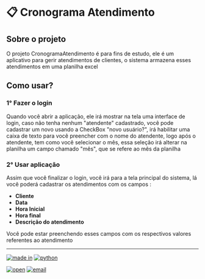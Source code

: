 # 📋 Cronograma Atendimento

## **Sobre o projeto**
O projeto CronogramaAtendimento é para fins de estudo, ele é um aplicativo para gerir atendimentos de clientes, o sistema armazena esses atendimentos em uma planilha excel


## **Como usar?**

### 1° **Fazer o login**
Quando você abrir a aplicação, ele irá mostrar na tela uma interface de login, caso não tenha nenhum "atendente" cadastrado, você pode cadastrar um novo usando a CheckBox "novo usuário?", irá habilitar uma caixa de texto para você preencher com o nome do atendente, logo após o atendente, tem como você selecionar o mês, essa seleção irá alterar na planilha um campo chamado "mês", que se refere ao mês da planilha

### 2° **Usar aplicação**
Assim que você finalizar o login, você irá para a tela principal do sistema, lá você poderá cadastrar os atendimentos com os campos :

- **Cliente**
- **Data**
- **Hora Inicial**
- **Hora final**
- **Descrição do atendimento**

Você pode estar preenchendo esses campos com os respectivos valores referentes ao atendimento

---
[![made in][madein]][madein]
[![python][python]][python]

[![open][open]][open]
[![email][email]][email]

[open]: https://custom-icon-badges.demolab.com/badge/-Open%20source-palegreen?style=for-the-badge&logoColor=black&logo=issue-opened

[email]: https://custom-icon-badges.demolab.com/badge/-wedsonp.medrado@gmail.com-red?style=for-the-badge&logoColor=black&logo=mention&logoColor=white


[python]: https://img.shields.io/badge/python-3670A0?style=for-the-badge&logo=python&logoColor=ffdd54

[madein]:https://custom-icon-badges.demolab.com/badge/-made%20with:%20-3670A0?style=for-the-badge
